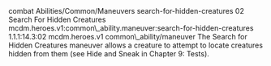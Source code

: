 <ability>
  <metadata>
    <class>combat</class>
    <file_dpath>Abilities/Common/Maneuvers</file_dpath>
    <item_id>search-for-hidden-creatures</item_id>
    <item_index>02</item_index>
    <item_name>Search For Hidden Creatures</item_name>
    <scc>mcdm.heroes.v1:common\_ability.maneuver:search-for-hidden-creatures</scc>
    <scdc>1.1.1:14.3:02</scdc>
    <source>mcdm.heroes.v1</source>
    <type>common\_ability/maneuver</type>
  </metadata>
  <effects>
    <effect type="mundane">The Search for Hidden Creatures maneuver allows a creature to attempt to locate creatures hidden from them (see Hide and Sneak in Chapter 9: Tests).</effect>
  </effects>
</ability>
